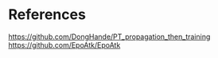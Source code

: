 # References
https://github.com/DongHande/PT_propagation_then_training
https://github.com/EpoAtk/EpoAtk
